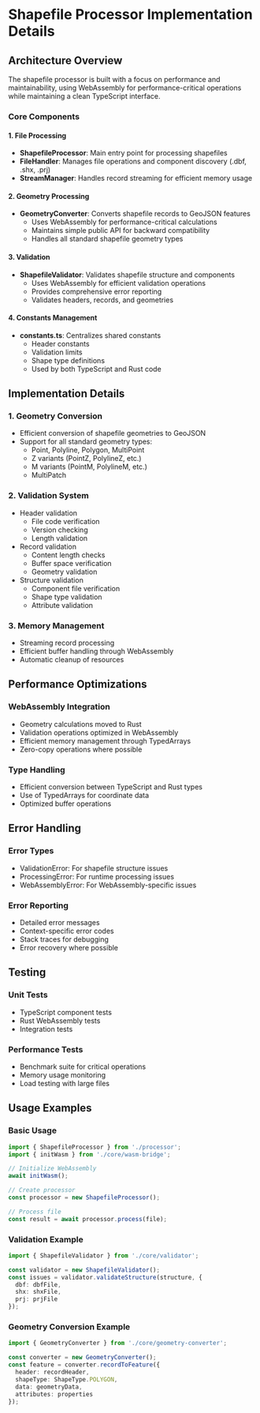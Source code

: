 # Shapefile Processor Implementation Details

## Architecture Overview

The shapefile processor is built with a focus on performance and maintainability, using WebAssembly for performance-critical operations while maintaining a clean TypeScript interface.

### Core Components

#### 1. File Processing
- **ShapefileProcessor**: Main entry point for processing shapefiles
- **FileHandler**: Manages file operations and component discovery (.dbf, .shx, .prj)
- **StreamManager**: Handles record streaming for efficient memory usage

#### 2. Geometry Processing
- **GeometryConverter**: Converts shapefile records to GeoJSON features
  - Uses WebAssembly for performance-critical calculations
  - Maintains simple public API for backward compatibility
  - Handles all standard shapefile geometry types

#### 3. Validation
- **ShapefileValidator**: Validates shapefile structure and components
  - Uses WebAssembly for efficient validation operations
  - Provides comprehensive error reporting
  - Validates headers, records, and geometries

#### 4. Constants Management
- **constants.ts**: Centralizes shared constants
  - Header constants
  - Validation limits
  - Shape type definitions
  - Used by both TypeScript and Rust code

## Implementation Details

### 1. Geometry Conversion
- Efficient conversion of shapefile geometries to GeoJSON
- Support for all standard geometry types:
  - Point, Polyline, Polygon, MultiPoint
  - Z variants (PointZ, PolylineZ, etc.)
  - M variants (PointM, PolylineM, etc.)
  - MultiPatch

### 2. Validation System
- Header validation
  - File code verification
  - Version checking
  - Length validation
- Record validation
  - Content length checks
  - Buffer space verification
  - Geometry validation
- Structure validation
  - Component file verification
  - Shape type validation
  - Attribute validation

### 3. Memory Management
- Streaming record processing
- Efficient buffer handling through WebAssembly
- Automatic cleanup of resources

## Performance Optimizations

### WebAssembly Integration
- Geometry calculations moved to Rust
- Validation operations optimized in WebAssembly
- Efficient memory management through TypedArrays
- Zero-copy operations where possible

### Type Handling
- Efficient conversion between TypeScript and Rust types
- Use of TypedArrays for coordinate data
- Optimized buffer operations

## Error Handling

### Error Types
- ValidationError: For shapefile structure issues
- ProcessingError: For runtime processing issues
- WebAssemblyError: For WebAssembly-specific issues

### Error Reporting
- Detailed error messages
- Context-specific error codes
- Stack traces for debugging
- Error recovery where possible

## Testing

### Unit Tests
- TypeScript component tests
- Rust WebAssembly tests
- Integration tests

### Performance Tests
- Benchmark suite for critical operations
- Memory usage monitoring
- Load testing with large files

## Usage Examples

### Basic Usage
```typescript
import { ShapefileProcessor } from './processor';
import { initWasm } from './core/wasm-bridge';

// Initialize WebAssembly
await initWasm();

// Create processor
const processor = new ShapefileProcessor();

// Process file
const result = await processor.process(file);
```

### Validation Example
```typescript
import { ShapefileValidator } from './core/validator';

const validator = new ShapefileValidator();
const issues = validator.validateStructure(structure, {
  dbf: dbfFile,
  shx: shxFile,
  prj: prjFile
});
```

### Geometry Conversion Example
```typescript
import { GeometryConverter } from './core/geometry-converter';

const converter = new GeometryConverter();
const feature = converter.recordToFeature({
  header: recordHeader,
  shapeType: ShapeType.POLYGON,
  data: geometryData,
  attributes: properties
});
